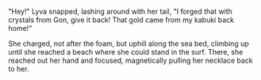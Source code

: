 "Hey!" Lyva snapped, lashing around with her tail, "I forged that with crystals from Gon, give it back! That gold came from my kabuki back home!"    

She charged, not after the foam, but uphill along the sea bed, climbing up until she reached a beach where she could stand in the surf. There, she reached out her hand and focused, magnetically pulling her necklace back to her.